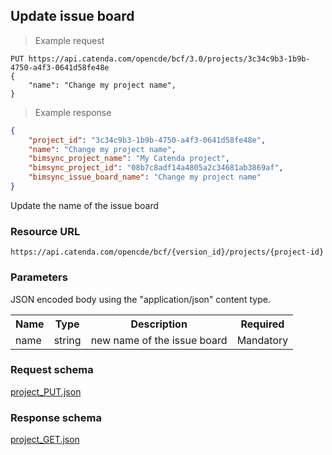 ## Update issue board

> Example request
```http
PUT https://api.catenda.com/opencde/bcf/3.0/projects/3c34c9b3-1b9b-4750-a4f3-0641d58fe48e
{
    "name": "Change my project name",
}
```

> Example response
```json
{
    "project_id": "3c34c9b3-1b9b-4750-a4f3-0641d58fe48e",
    "name": "Change my project name",
    "bimsync_project_name": "My Catenda project",
    "bimsync_project_id": "08b7c8adf14a4805a2c34681ab3869af",
    "bimsync_issue_board_name": "Change my project name"
}
```

Update the name of the issue board

### Resource URL

`https://api.catenda.com/opencde/bcf/{version_id}/projects/{project-id}`

### Parameters

JSON encoded body using the "application/json" content type.

<table class="table">
    <tr><th>Name</th><th>Type</th><th>Description</th><th>Required</th></tr>
    <tr>
        <td>name</td>
        <td>string</td>
        <td>new name of the issue board</td>
        <td>Mandatory</td>
    </tr>
</table>

### Request schema
[project_PUT.json](https://github.com/buildingSMART/BCF-API/blob/release_3_0/Schemas_draft-03/Project/project_PUT.json)

### Response schema
[project_GET.json](https://github.com/buildingSMART/BCF-API/blob/release_3_0/Schemas_draft-03/Project/project_GET.json)


